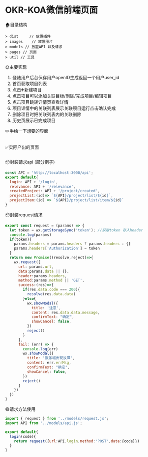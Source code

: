 # OKR-KOA微信前端页面

🏠目录结构

```
> dist	   // 放置插件
> images	// 放置图片
> models // 放置API 以及请求
> pages	// 页面
> util // 工具
```

🌞主要实现

1. 登陆用户后台保存用户openID生成返回一个用户user_id
2. 首页获取项目列表
3. 点击➕新建项目
4. 点击项目可以添加关联目标/删除/完成项目/编辑项目
5. 点击项目跳转详情页查看详情
6. 项目详情中的关联列表展示关联项目运行点击确认完成
7. 删除项目时把关联列表内的关联删除
8. 历史页展示已完成项目

✏️手绘一下想要的界面

![]()

✅实际产出的页面

![]()

📦封装请求api (部分例子)

```javascript
const API = 'http://localhost:3000/api';
export default{
  login: API + '/login',
  relevance: API + '/relevance',
  createdProject: API + '/project/created',
  projectList:(id)=> `${API}/project/list/${id}`,
  projectItem:(id) => `${API}/project/list/item/${id}`
}
```

📦封装request请求

```javascript
export const request = (params) => {
  let token = wx.getStorageSync('token'); //获取token 存入header
  console.log(params)
  if(token){
    params.headers = params.headers ? params.headers : {}
    params.headers['Authorization'] = token
  }
  return new Promise((resolve,reject)=>{
    wx.request({
      url: params.url,
      data:params.data || {},
      header:params.headers,
      method:params.method || 'GET',
      success:(res)=>{
        if(res.data.code === 200){
          resolve(res.data.data)
        }else{
          wx.showModal({
            title: '注意',
            content: res.data.data.message,
            confirmText: "确定",
            showCancel: false,
          })
          reject()
        }
      },
      fail: (err) => {
        console.log(err)
        wx.showModal({
          title: '服务端出现故障',
          content: err.errMsg,
          confirmText: "确定",
          showCancel: false,
        })
        reject()
      }
    })
  })
}
```

😄请求方法使用

```javascript
import { request } from '../models/request.js';
import API from '../models/api.js';

export default{
  login(code){
    return request({url:API.login,method:'POST',data:{code}})
  }
}
```

